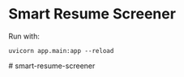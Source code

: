 # Smart Resume Screener

Run with:
```
uvicorn app.main:app --reload
```
#   s m a r t - r e s u m e - s c r e e n e r  
 